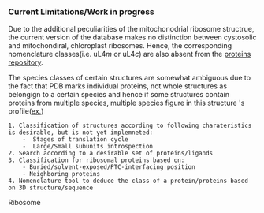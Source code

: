 ### Current Limitations/Work in progress

 Due to the additional peculiarities of the mitochonodrial ribosome structrue, the current version of the database makes no distinction between cystosolic and mitochondiral, chloroplast ribosomes. Hence, the corresponding nomenclature classes(i.e. uL4*m* or uL4*c*) are also absent from the <a href="/rps">proteins repository</a>.  


 The species classes of certain structures are somewhat ambiguous due to the fact that PDB marks individual proteins, not whole structures as belongign to a certain species and hence if some structures contain proteins from multiple species, multiple species figure in this structure 's profile(<a href="/structs/3JA1">ex.</a>) 

    1. Classification of structures according to following charateristics is desirable, but is not yet implemneted:
        -  Stages of translation cycle
        -  Large/Small subunits introspection 
    2. Search according to a desirable set of proteins/ligands
    3. Classification for ribosomal proteins based on:
        - Buried/solvent-exposed/PTC-interfacing position
        - Neighboring proteins
    4. Nomenclature tool to deduce the class of a protein/proteins based on 3D structure/sequence

Ribosome


 
